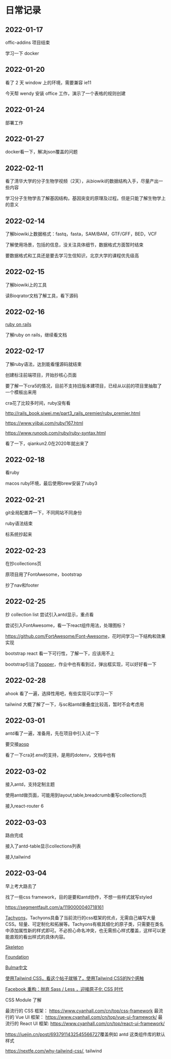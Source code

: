 # 日常记录

## 2022-01-17

offic-addins 项目结束

学习一下 docker

## 2022-01-20

看了 2 天 window 上的环境，需要兼容 ie11

今天帮 wendy 安装 office 工作，演示了一个表格的规则创建

## 2022-01-24

部署工作

## 2022-01-27

docker看一下，解决json覆盖的问题

## 2022-02-11

看了清华大学的分子生物学视频（2天），从biowiki的数据结构入手，尽量产出一些内容

学习分子生物学去了解基因结构，基因突变的原理及过程。但是只能了解生物学上的意义

## 2022-02-14

了解biowiki上数据格式：fastq，fasta，SAM/BAM，GTF/GFF，BED，VCF

了解使用场景，包括的信息，没关注具体细节，数据格式方面暂时结束

要数据格式和工具还是要去学习生信知识，北京大学的课程优先级高

## 2022-02-15

了解biowiki上的工具

读Bioqrator文档了解工具，看下源码

## 2022-02-16

[ruby on rails](https://doc.bccnsoft.com/docs/rails-guides-4.1-cn/getting_started.html)

了解ruby on rails，继续看文档

## 2022-02-17

了解ruby语法，达到能看懂源码就结束

创建标注前端项目，开始抄核心页面

要了解一下cra5的情况，目前不支持旧版本建项目，已经从以前的项目里抽取了一个模板出来用

cra花了比较多时间，ruby没有看

<http://rails_book.siwei.me/part3_rails_premier/ruby_premier.html>

<https://www.yiibai.com/ruby/167.html>

<https://www.runoob.com/ruby/ruby-syntax.html>

看了一下，qiankun2.0在2020年就出来了

## 2022-02-18

看ruby

macos ruby环境，最后使用brew安装了ruby3

## 2022-02-21

git全局配置弄一下，不同网站不同身份

ruby语法结束

标系统抄起来

## 2022-02-23

在抄collections页

原项目用了FontAwesome，bootstrap

抄了nav和footer

## 2022-02-25

抄 collection list 尝试引入antd显示，重点看

尝试引入FontAwesome，看一下react组件用法，处理图标？

<https://github.com/FortAwesome/Font-Awesome>，花时间学习一下结构和效果实现

bootstrap react 看一下可行性，了解一下，应该用不上

bootstrap引出了[popper](https://popper.js.org/)，作业中也有看到过，弹出框实现，可以好好看一下

## 2022-02-28

ahook 看了一遍，选择性用吧，有些实现可以学习一下

tailwind 大概了解了一下，与sc和antd重叠度比较高，暂时不会考虑用

## 2022-03-01

antd看了一遍，准备用，先在项目中引入试一下

要交接[aosp](https://git.saybot.net/AOSP/operation-frontend)

看了一下cra对.env的支持，是用的dotenv，文档中也有

## 2022-03-02

接入antd，支持定制主题

使用antd做页面，可能用到layout,table,breadcrumb重写collections页

接入react-router 6

## 2022-03-03

路由完成

接入了antd-table显示collections列表

接入tailwind

## 2022-03-04

早上考大路去了

找了一些css framework，目的是要和antd协作，不想一些样式就写styled

<https://segmentfault.com/a/1190000040718161>

[Tachyons](https://tachyons.io/)，Tachyons具备了当前流行的css框架的优点，无需自己编写大量 CSS。轻量、可定制化和拓展等。Tachyons有极其细化的原子类，只需要在类名中添加属性新的样式即可。不必担心命名冲突，也无需担心样式覆盖，这样可以更能直观的看出样式的具体内容。

[Skeleton](http://getskeleton.com/)

[Foundation](https://get.foundation/)

[Bulma](https://bulma.io/)[中文](https://bulma.zcopy.site/)

[使用Tailwind CSS，看这个帖子就够了，使用Tailwind CSS的N个感触](https://learnku.com/laravel/t/53827)

[Facebook 重构：抛弃 Sass / Less ，迎接原子化 CSS 时代](https://segmentfault.com/a/1190000038981947)

CSS Module 了解

最流行的 CSS 框架： <https://www.cyanhall.com/cn/top/css-framework>
最流行的 Vue UI 框架： <https://www.cyanhall.com/cn/top/vue-ui-framework/>
最流行的 React UI 框架: <https://www.cyanhall.com/cn/top/react-ui-framework/>

<https://juejin.cn/post/6937911432545566727>覆盖例如 antd 这类组件库的默认样式

<https://nextfe.com/why-tailwind-css/>, tailwind
